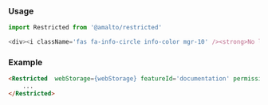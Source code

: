 ### Usage

```typescript
import Restricted from '@amalto/restricted'
```

```js noeditor
<div><i className='fas fa-info-circle info-color mgr-10' /><strong>No live example will be provided because we don't have access to the <a href='#webstorage'>webStorage</a>.</strong></div>
```


### Example

```html
<Restricted  webStorage={webStorage} featureId='documentation' permissions={['documentation=read', 'documentation=edit']}>
    ...
</Restricted>
```